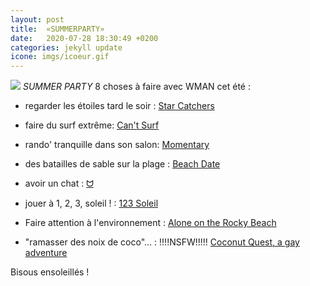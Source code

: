 ```yaml
---
layout: post
title:  «SUMMERPARTY»
date:   2020-07-28 18:30:49 +0200
categories: jekyll update
icone: imgs/icoeur.gif
---
```

![]({{site.imgurl}}/sun.jpg)
*SUMMER PARTY*
8 choses à faire avec WMAN cet été :


- regarder les étoiles tard le soir : [Star Catchers](https://wedgiebee.itch.io/starcatchers)

- faire du surf extrême: [Can't Surf](https://mrmixerr.itch.io/cant-surf)

- rando' tranquille dans son salon: [Momentary](https://dipshitking.itch.io/momentary)

- des batailles de sable sur la plage : [Beach Date](https://starmaidgames.itch.io/beach-date)

- avoir un chat : [ᗢ](https://tak.itch.io/meow)

- jouer à 1, 2, 3, soleil ! : [123 Soleil](https://zappedcow.itch.io/123soleil)

- Faire attention à l'environnement : [Alone on the Rocky Beach](https://noroadhome.itch.io/alone-on-the-rocky)

- "ramasser des noix de coco"... : !!!!NSFW!!!!! [Coconut Quest, a gay adventure](https://zackk.itch.io/coconut-quest-a-gay-adventure)





Bisous ensoleillés !

